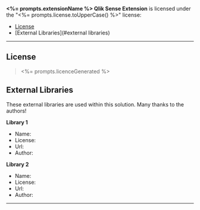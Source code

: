 **<%= prompts.extensionName %> Qlik Sense Extension** is licensed under the "<%= prompts.license.toUpperCase() %>" license:

* [License](#license)
* [External Libraries](#external libraries)

---

## License

> <%= prompts.licenceGenerated %>

## External Libraries

These external libraries are used within this solution. Many thanks to the authors!

**Library 1**
* Name:
* License:
* Url:
* Author:

**Library 2**
* Name:
* License:
* Url:
* Author:

---






